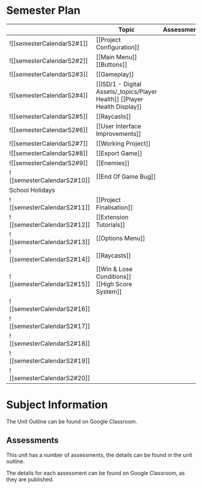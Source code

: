 # Semester Plan


|                            | Topic                                                                      | Assessment | Notes |
| -------------------------- | -------------------------------------------------------------------------- | ---------- | ----- |
| ![[semesterCalendarS2#1]]  | [[Project Configuration]]                                                  |            |       |
| ![[semesterCalendarS2#2]]  | [[Main Menu]]<br>[[Buttons]]                                               |            |       |
| ![[semesterCalendarS2#3]]  | [[Gameplay]]                                                               |            |       |
| ![[semesterCalendarS2#4]]  | [[ISD/1 - Digital Assets/_topics/Player Health]] [[Player Health Display]] |            |       |
| ![[semesterCalendarS2#5]]  | [[Raycasts]]                                                               |            |       |
| ![[semesterCalendarS2#6]]  | [[User Interface Improvements]]                                            |            |       |
| ![[semesterCalendarS2#7]]  | [[Working Project]]                                                        |            |       |
| ![[semesterCalendarS2#8]]  | [[Export Game]]                                                            |            |       |
| ![[semesterCalendarS2#9]]  | [[Enemies]]                                                                |            |       |
| ![[semesterCalendarS2#10]] | [[End Of Game Bug]]                                                        |            |       |
| School Holidays            |                                                                            |            |       |
| ![[semesterCalendarS2#11]] | [[Project Finalisation]]                                                   |            |       |
| ![[semesterCalendarS2#12]] | [[Extension Tutorials]]                                                    |            |       |
| ![[semesterCalendarS2#13]] | [[Options Menu]]                                                           |            |       |
| ![[semesterCalendarS2#14]] | [[Raycasts]]                                                               |            |       |
| ![[semesterCalendarS2#15]] | [[Win & Lose Conditions]]<br>[[High Score System]]                         |            |       |
| ![[semesterCalendarS2#16]] |                                                                            |            |       |
| ![[semesterCalendarS2#17]] |                                                                            |            |       |
| ![[semesterCalendarS2#18]] |                                                                            |            |       |
| ![[semesterCalendarS2#19]] |                                                                            |            |       |
| ![[semesterCalendarS2#20]] |                                                                            |            |       |

# Subject Information

The Unit Outline can be found on Google Classroom.

## Assessments

This unit has a number of assessments, the details can be found in the unit outline.

The details for each assessment can be found on Google Classroom, as they are published.

